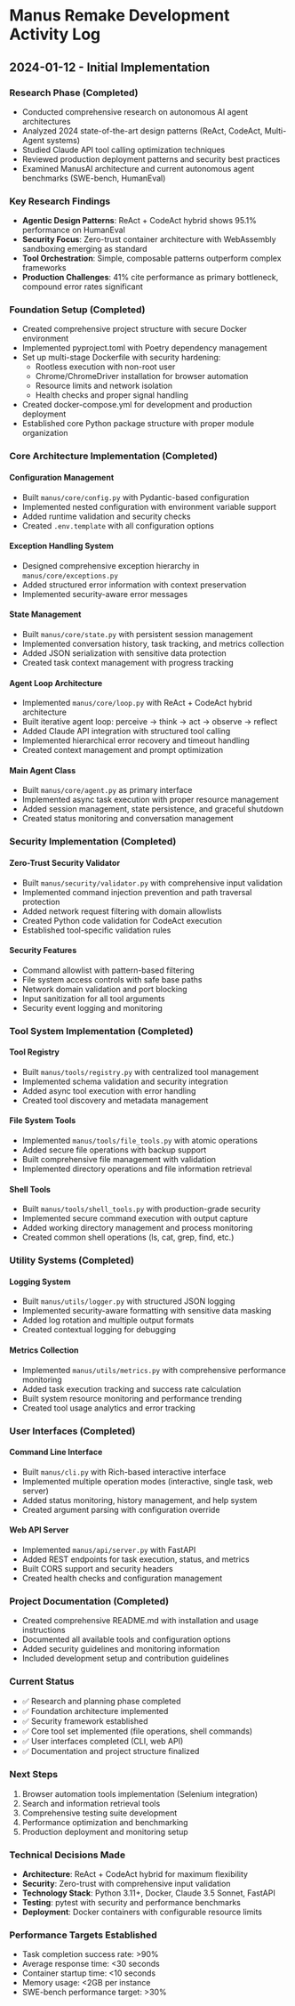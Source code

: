 # Manus Remake Development Activity Log

## 2024-01-12 - Initial Implementation

### Research Phase (Completed)
- Conducted comprehensive research on autonomous AI agent architectures
- Analyzed 2024 state-of-the-art design patterns (ReAct, CodeAct, Multi-Agent systems)
- Studied Claude API tool calling optimization techniques
- Reviewed production deployment patterns and security best practices
- Examined ManusAI architecture and current autonomous agent benchmarks (SWE-bench, HumanEval)

### Key Research Findings
- **Agentic Design Patterns**: ReAct + CodeAct hybrid shows 95.1% performance on HumanEval
- **Security Focus**: Zero-trust container architecture with WebAssembly sandboxing emerging as standard
- **Tool Orchestration**: Simple, composable patterns outperform complex frameworks
- **Production Challenges**: 41% cite performance as primary bottleneck, compound error rates significant

### Foundation Setup (Completed)
- Created comprehensive project structure with secure Docker environment
- Implemented pyproject.toml with Poetry dependency management
- Set up multi-stage Dockerfile with security hardening:
  - Rootless execution with non-root user
  - Chrome/ChromeDriver installation for browser automation
  - Resource limits and network isolation
  - Health checks and proper signal handling
- Created docker-compose.yml for development and production deployment
- Established core Python package structure with proper module organization

### Core Architecture Implementation (Completed)

#### Configuration Management
- Built `manus/core/config.py` with Pydantic-based configuration
- Implemented nested configuration with environment variable support
- Added runtime validation and security checks
- Created `.env.template` with all configuration options

#### Exception Handling System
- Designed comprehensive exception hierarchy in `manus/core/exceptions.py`
- Added structured error information with context preservation
- Implemented security-aware error messages

#### State Management
- Built `manus/core/state.py` with persistent session management
- Implemented conversation history, task tracking, and metrics collection
- Added JSON serialization with sensitive data protection
- Created task context management with progress tracking

#### Agent Loop Architecture
- Implemented `manus/core/loop.py` with ReAct + CodeAct hybrid architecture
- Built iterative agent loop: perceive → think → act → observe → reflect
- Added Claude API integration with structured tool calling
- Implemented hierarchical error recovery and timeout handling
- Created context management and prompt optimization

#### Main Agent Class
- Built `manus/core/agent.py` as primary interface
- Implemented async task execution with proper resource management
- Added session management, state persistence, and graceful shutdown
- Created status monitoring and conversation management

### Security Implementation (Completed)

#### Zero-Trust Security Validator
- Built `manus/security/validator.py` with comprehensive input validation
- Implemented command injection prevention and path traversal protection
- Added network request filtering with domain allowlists
- Created Python code validation for CodeAct execution
- Established tool-specific validation rules

#### Security Features
- Command allowlist with pattern-based filtering
- File system access controls with safe base paths
- Network domain validation and port blocking
- Input sanitization for all tool arguments
- Security event logging and monitoring

### Tool System Implementation (Completed)

#### Tool Registry
- Built `manus/tools/registry.py` with centralized tool management
- Implemented schema validation and security integration
- Added async tool execution with error handling
- Created tool discovery and metadata management

#### File System Tools
- Implemented `manus/tools/file_tools.py` with atomic operations
- Added secure file operations with backup support
- Built comprehensive file management with validation
- Implemented directory operations and file information retrieval

#### Shell Tools
- Built `manus/tools/shell_tools.py` with production-grade security
- Implemented secure command execution with output capture
- Added working directory management and process monitoring
- Created common shell operations (ls, cat, grep, find, etc.)

### Utility Systems (Completed)

#### Logging System
- Built `manus/utils/logger.py` with structured JSON logging
- Implemented security-aware formatting with sensitive data masking
- Added log rotation and multiple output formats
- Created contextual logging for debugging

#### Metrics Collection
- Implemented `manus/utils/metrics.py` with comprehensive performance monitoring
- Added task execution tracking and success rate calculation
- Built system resource monitoring and performance trending
- Created tool usage analytics and error tracking

### User Interfaces (Completed)

#### Command Line Interface
- Built `manus/cli.py` with Rich-based interactive interface
- Implemented multiple operation modes (interactive, single task, web server)
- Added status monitoring, history management, and help system
- Created argument parsing with configuration override

#### Web API Server
- Implemented `manus/api/server.py` with FastAPI
- Added REST endpoints for task execution, status, and metrics
- Built CORS support and security headers
- Created health checks and configuration management

### Project Documentation (Completed)
- Created comprehensive README.md with installation and usage instructions
- Documented all available tools and configuration options
- Added security guidelines and monitoring information
- Included development setup and contribution guidelines

### Current Status
- ✅ Research and planning phase completed
- ✅ Foundation architecture implemented
- ✅ Security framework established
- ✅ Core tool set implemented (file operations, shell commands)
- ✅ User interfaces completed (CLI, web API)
- ✅ Documentation and project structure finalized

### Next Steps
1. Browser automation tools implementation (Selenium integration)
2. Search and information retrieval tools
3. Comprehensive testing suite development
4. Performance optimization and benchmarking
5. Production deployment and monitoring setup

### Technical Decisions Made
- **Architecture**: ReAct + CodeAct hybrid for maximum flexibility
- **Security**: Zero-trust with comprehensive input validation
- **Technology Stack**: Python 3.11+, Docker, Claude 3.5 Sonnet, FastAPI
- **Testing**: pytest with security and performance benchmarks
- **Deployment**: Docker containers with configurable resource limits

### Performance Targets Established
- Task completion success rate: >90%
- Average response time: <30 seconds
- Container startup time: <10 seconds
- Memory usage: <2GB per instance
- SWE-bench performance target: >30%